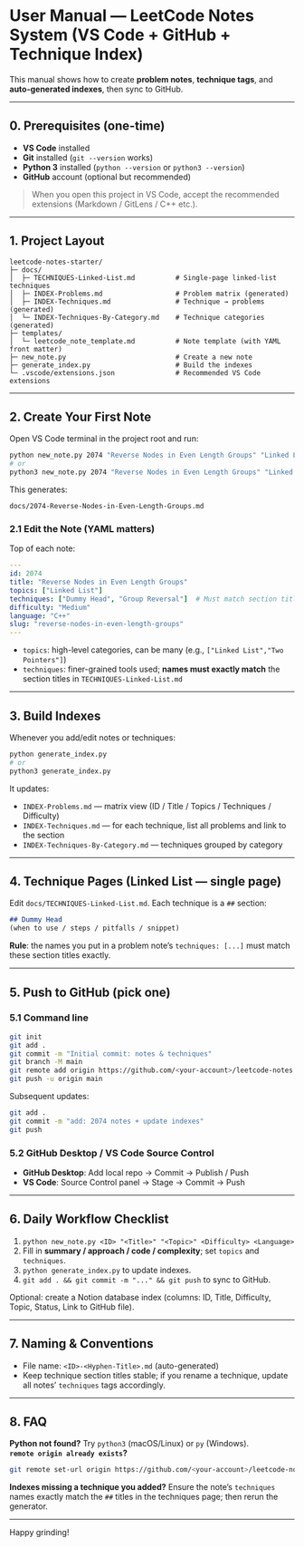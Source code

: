 
# User Manual — LeetCode Notes System (VS Code + GitHub + Technique Index)

This manual shows how to create **problem notes**, **technique tags**, and **auto-generated indexes**, then sync to GitHub.

---

## 0. Prerequisites (one-time)
- **VS Code** installed
- **Git** installed (`git --version` works)
- **Python 3** installed (`python --version` or `python3 --version`)
- **GitHub** account (optional but recommended)

> When you open this project in VS Code, accept the recommended extensions (Markdown / GitLens / C++ etc.).

---

## 1. Project Layout
```
leetcode-notes-starter/
├─ docs/
│  ├─ TECHNIQUES-Linked-List.md          # Single-page linked-list techniques
│  ├─ INDEX-Problems.md                  # Problem matrix (generated)
│  ├─ INDEX-Techniques.md                # Technique → problems (generated)
│  └─ INDEX-Techniques-By-Category.md    # Technique categories (generated)
├─ templates/
│  └─ leetcode_note_template.md          # Note template (with YAML front matter)
├─ new_note.py                           # Create a new note
├─ generate_index.py                     # Build the indexes
└─ .vscode/extensions.json               # Recommended VS Code extensions
```

---

## 2. Create Your First Note
Open VS Code terminal in the project root and run:
```bash
python new_note.py 2074 "Reverse Nodes in Even Length Groups" "Linked List" "Medium" "C++"
# or
python3 new_note.py 2074 "Reverse Nodes in Even Length Groups" "Linked List" "Medium" "C++"
```
This generates:
```
docs/2074-Reverse-Nodes-in-Even-Length-Groups.md
```

### 2.1 Edit the Note (YAML matters)
Top of each note:
```yaml
---
id: 2074
title: "Reverse Nodes in Even Length Groups"
topics: ["Linked List"]
techniques: ["Dummy Head", "Group Reversal"]  # Must match section titles in the techniques page
difficulty: "Medium"
language: "C++"
slug: "reverse-nodes-in-even-length-groups"
---
```
- `topics`: high-level categories, can be many (e.g., `["Linked List","Two Pointers"]`)
- `techniques`: finer-grained tools used; **names must exactly match** the section titles in `TECHNIQUES-Linked-List.md`

---

## 3. Build Indexes
Whenever you add/edit notes or techniques:
```bash
python generate_index.py
# or
python3 generate_index.py
```
It updates:
- `INDEX-Problems.md` — matrix view (ID / Title / Topics / Techniques / Difficulty)
- `INDEX-Techniques.md` — for each technique, list all problems and link to the section
- `INDEX-Techniques-By-Category.md` — techniques grouped by category

---

## 4. Technique Pages (Linked List — single page)
Edit `docs/TECHNIQUES-Linked-List.md`. Each technique is a `##` section:
```markdown
## Dummy Head
(when to use / steps / pitfalls / snippet)
```
**Rule**: the names you put in a problem note’s `techniques: [...]` must match these section titles exactly.

---

## 5. Push to GitHub (pick one)

### 5.1 Command line
```bash
git init
git add .
git commit -m "Initial commit: notes & techniques"
git branch -M main
git remote add origin https://github.com/<your-account>/leetcode-notes.git
git push -u origin main
```
Subsequent updates:
```bash
git add .
git commit -m "add: 2074 notes + update indexes"
git push
```

### 5.2 GitHub Desktop / VS Code Source Control
- **GitHub Desktop**: Add local repo → Commit → Publish / Push  
- **VS Code**: Source Control panel → Stage → Commit → Push

---

## 6. Daily Workflow Checklist
1. `python new_note.py <ID> "<Title>" "<Topic>" <Difficulty> <Language>`  
2. Fill in **summary / approach / code / complexity**; set `topics` and `techniques`.  
3. `python generate_index.py` to update indexes.  
4. `git add . && git commit -m "..." && git push` to sync to GitHub.  

Optional: create a Notion database index (columns: ID, Title, Difficulty, Topic, Status, Link to GitHub file).

---

## 7. Naming & Conventions
- File name: `<ID>-<Hyphen-Title>.md` (auto-generated)  
- Keep technique section titles stable; if you rename a technique, update all notes’ `techniques` tags accordingly.

---

## 8. FAQ
**Python not found?** Try `python3` (macOS/Linux) or `py` (Windows).  
**`remote origin already exists`?**  
```bash
git remote set-url origin https://github.com/<your-account>/leetcode-notes.git
```
**Indexes missing a technique you added?** Ensure the note’s `techniques` names exactly match the `##` titles in the techniques page; then rerun the generator.

---

Happy grinding!

